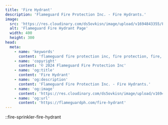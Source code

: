 ```yaml
---
title: 'Fire Hydrant'
description: 'Flameguard Fire Protection Inc. - Fire Hydrants.'
image:
  src: 'https://res.cloudinary.com/ds5ovkisn/image/upload/v1694843355/Flameguard%20Images/Header/fire-hydrant_wkohvb.webp'
  alt: 'Flameguard Fire Hydrant Page'
  width: 400
  height: 300
head:
  meta: 
    - name: 'keywords'
      content: 'flameguard fire protection inc, fire protection, fire, flameguard, flameguard ph, flameguard ph fire hydrant page, flameguard fire hydrant page'
    - name: 'copyright'
      content: '© 2024 Flameguard Fire Protection Inc'
    - name: 'og:title'
      content: 'Fire Hydrant'
    - name: 'og:description'
      content: 'Flameguard Fire Protection Inc. - Fire Hydrants.'
    - name: 'og:image'
      content: 'https://res.cloudinary.com/ds5ovkisn/image/upload/v1694843355/Flameguard%20Images/Header/fire-hydrant_wkohvb.webp'
    - name: 'og:url'
      content: 'https://flameguardph.com/fire-hydrant'
---
```


::fire-sprinkler-fire-hydrant  